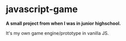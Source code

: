 # javascript-game

**A small project from when I was in junior highschool.**

It's my own game engine/prototype in vanilla JS.